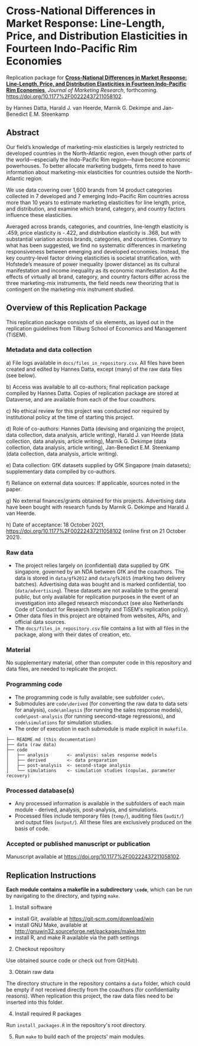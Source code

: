 # Cross-National Differences in Market Response: Line-Length, Price, and Distribution Elasticities in Fourteen Indo-Pacific Rim Economies

Replication package for [__Cross-National Differences in Market Response: Line-Length, Price, and Distribution Elasticities in Fourteen Indo-Pacific Rim Economies__](https://doi.org/10.1177%2F00222437211058102), *Journal of Marketing Research*, forthcoming. https://doi.org/10.1177%2F00222437211058102.

by Hannes Datta, Harald J. van Heerde, Marnik G. Dekimpe and Jan-Benedict E.M. Steenkamp

## Abstract

Our field’s knowledge of marketing-mix elasticities is largely restricted to developed countries in the North-Atlantic region, even though other parts of the world—especially the Indo-Pacific Rim region—have become economic powerhouses. To better allocate marketing budgets, firms need to have information about marketing-mix elasticities for countries outside the North-Atlantic region. 

We use data covering over 1,600 brands from 14 product categories collected in 7 developed and 7 emerging Indo-Pacific Rim countries across more than 10 years to estimate marketing elasticities for line length, price, and distribution, and examine which brand, category, and country factors influence these elasticities. 

Averaged across brands, categories, and countries, line-length elasticity is .459, price elasticity is -.422, and distribution elasticity is .368, but with substantial variation across brands, categories, and countries. Contrary to what has been suggested, we find no systematic differences in marketing responsiveness between emerging and developed economies. Instead, the key country-level factor driving elasticities is societal stratification, with Hofstede’s measure of power inequality (power distance) as its cultural manifestation and income inequality as its economic manifestation. As the effects of virtually all brand, category, and country factors differ across the three marketing-mix instruments, the field needs new theorizing that is contingent on the marketing-mix instrument studied.

## Overview of this Replication Package

This replication package consists of six elements, as layed out in the replication guidelines from Tilburg School of Economics and Management (TiSEM). 

### Metadata and data collection

a) File logs available in `docs/files_in_repository.csv`. All files have been created and edited by Hannes Datta, except (many) of the raw data files (see below).

b) Access was available to all co-authors; final replication package compiled by Hannes Datta. Copies of replication package are stored at Dataverse, and are available from each of the four coauthors.

c) No ethical review for this project was conducted nor required by institutional policy at the time of starting this project.

d) Role of co-authors: Hannes Datta (devising and organizing the project, data collection, data analysis, article writing), Harald J. van Heerde (data collection, data analysis, article writing), Marnik G. Dekimpe (data collection, data analysis, article writing), Jan-Benedict E.M. Steenkamp (data collection, data analysis, article writing).

e) Data collection: GfK datasets supplied by GfK Singapore (main datasets); supplementary data compiled by co-authors.

f) Reliance on external data sources: If applicable, sources noted in the paper.

g) No external finances/grants obtained for this projects. Advertising data have been bought with research funds by Marnik G. Dekimpe and Harald J. van Heerde.

h) Date of acceptance: 18 October 2021, https://doi.org/10.1177%2F00222437211058102 (online first on 21 October 2021).

### Raw data
- The project relies largely on (confidential) data supplied by GfK singapore, governed by an NDA between GfK and the coauthors. The data is stored in `data/gfk2012` and `data/gfk2015` (marking two delivery batches). Advertising data was bought and is marked confidential, too (`data/advertising`). These datasets are not available to the general public, but only available for replication purposes in the event of an investigation into alleged research misconduct (see also Netherlands Code of Conduct for Research Integrity and TiSEM's replication policy). 
- Other data files in this project are obtained from websites, APIs, and official data sources.
- The `docs/files_in_repository.csv` file contains a list with all files in the package, along with their dates of creation, etc. 

### Material

No supplementary material, other than computer code in this repository and data files, are needed to replicate the project.

### Programming code
- The programming code is fully available, see subfolder `code\`. 
- Submodules are `code\derived` (for converting the raw data to data sets for analysis), `code\anlaysis` (for running the sales response models), `code\post-analysis` (for running seecond-stage regressions), and `code\simulations` for simulation studies. 
- The order of execution in each submodule is made explicit in `makefile`. 


```
├── README.md (this documentation)
├── data (raw data)
├── code
│   ├── analysis       <- analysis: sales response models
│   ├── derived        <- data preparation
│   ├── post-analysis  <- second-stage analysis
│   └── simulations    <- simulation studies (copulas, parameter recovery)
```

### Processed database(s)

- Any processed information is available in the subfolders of each main module - derived, analysis, post-analysis, and simulations. 
- Processed files include temporary files (`temp/`), auditing files (`audit/`) and output files (`output/`). All these files are exclusively produced on the basis of code. 

### Accepted or published manuscript or publication

Manuscript available at https://doi.org/10.1177%2F00222437211058102.

## Replication Instructions

__Each module contains a makefile in a subdirectory `\code`__, which can be run by navigating to the directory, and typing `make`.

1. Install software

- install Git, available at https://git-scm.com/download/win
- install GNU Make, available at http://gnuwin32.sourceforge.net/packages/make.htm
- install R, and make R available via the path settings
    
2. Checkout repository

Use obtained source code or check out from Git(Hub).

3. Obtain raw data

The directory structure in the repository contains a `data` folder, which could be empty if not received directly from the coauthors (for confidentiality reasons). When replication this project, the raw data files need to be inserted into this folder.

4. Install required R packages

Run `install_packages.R` in the repository's root directory.

5. Run `make` to build each of the projects' main modules.

